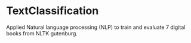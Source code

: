 # TextClassification
Applied Natural language processing (NLP) to train and evaluate 7 digital books from NLTK gutenburg. 
